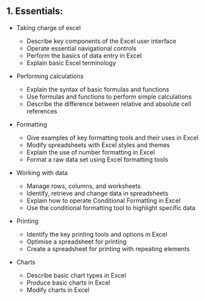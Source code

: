 ## 1. Essentials:
  - Taking charge of excel
      - Describe key components of the Excel user interface
      - Operate essential navigational controls
      - Perform the basics of data entry in Excel
      - Explain basic Excel terminology
      
  - Performing calculations 
      - Explain the syntax of basic formulas and functions
      - Use formulas and functions to perform simple calculations
      - Describe the difference between relative and absolute cell references
  
  - Formatting
      - Give examples of key formatting tools and their uses in Excel
      - Modify spreadsheets with Excel styles and themes
      - Explain the use of number formatting in Excel
      - Format a raw data set using Excel formatting tools
      
  - Working with data
      - Manage rows, columns, and worksheets
      - Identify, retrieve and change data in spreadsheets
      - Explain how to operate Conditional Formatting in Excel
      - Use the conditional formatting tool to highlight specific data
  
  - Printing
      - Identify the key printing tools and options in Excel
      - Optimise a spreadsheet for printing
      - Create a spreadsheet for printing with repeating elements
  
  - Charts
      - Describe basic chart types in Excel
      - Produce basic charts in Excel
      - Modify charts in Excel
